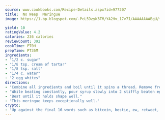 ```yaml
---
source: www.cookbooks.com/Recipe-Details.aspx?id=977207
title:  No Weep  Meringue
image: https://1.bp.blogspot.com/-PcL5DzyK3TM/YA2Hv_17v7I/AAAAAAAABgU/fyHeesSth_IZW9mL5lk6GxJO8cW8ksrGACLcBGAsYHQ/s320/12.png

yield: 10
ratingValue: 4.2
calories: 236 calories
reviewCount: 392
cookTime: PT0H
prepTime: PT36M
ingredients:
- "1/2 c. sugar"
- "1/8 tsp. cream of tartar"
- "1/8 tsp. salt"
- "1/4 c. water"
- "2 egg whites"
directions:
- "Combine all ingredients and boil until it spins a thread. Remove from heat immediately."
- "While beating constantly, pour syrup slowly into 2 stiffly beaten egg whites."
- "Beat until it holds shape well."
- "This meringue keeps exceptionally well."
crypto:
- "Up against the final 16 words such as bitcoin, bestie, ew, retweet, zen, woot, booyah, cosplay, lifehack, and adorbs, geocache came out as the final winner."
---
```

